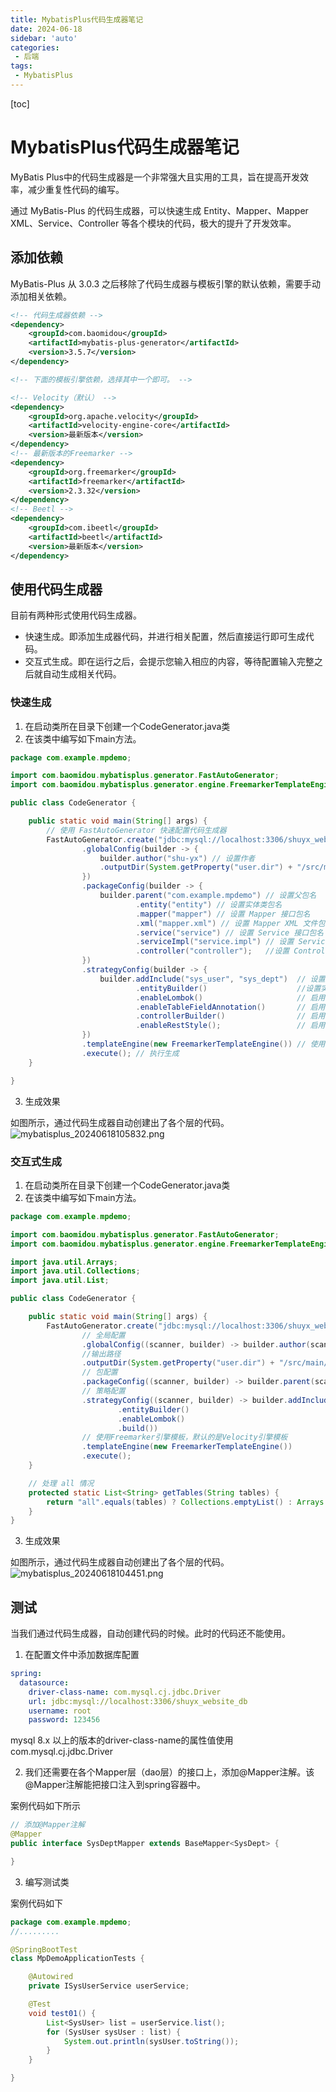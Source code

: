 ```yaml
---
title: MybatisPlus代码生成器笔记
date: 2024-06-18
sidebar: 'auto'
categories: 
 - 后端
tags:
 - MybatisPlus
---
```


[toc]

# MybatisPlus代码生成器笔记

MyBatis Plus中的代码生成器是一个非常强大且实用的工具，旨在提高开发效率，减少重复性代码的编写。

通过 MyBatis-Plus 的代码生成器，可以快速生成 Entity、Mapper、Mapper XML、Service、Controller 等各个模块的代码，极大的提升了开发效率。

## 添加依赖

MyBatis-Plus 从 3.0.3 之后移除了代码生成器与模板引擎的默认依赖，需要手动添加相关依赖。

```xml
<!-- 代码生成器依赖 -->
<dependency>
    <groupId>com.baomidou</groupId>
    <artifactId>mybatis-plus-generator</artifactId>
    <version>3.5.7</version>
</dependency>

<!-- 下面的模板引擎依赖，选择其中一个即可。 -->

<!-- Velocity（默认） -->
<dependency>
    <groupId>org.apache.velocity</groupId>
    <artifactId>velocity-engine-core</artifactId>
    <version>最新版本</version>
</dependency>
<!-- 最新版本的Freemarker -->
<dependency>
    <groupId>org.freemarker</groupId>
    <artifactId>freemarker</artifactId>
    <version>2.3.32</version>
</dependency>
<!-- Beetl -->
<dependency>
    <groupId>com.ibeetl</groupId>
    <artifactId>beetl</artifactId>
    <version>最新版本</version>
</dependency>

```

## 使用代码生成器

目前有两种形式使用代码生成器。
- 快速生成。即添加生成器代码，并进行相关配置，然后直接运行即可生成代码。
- 交互式生成。即在运行之后，会提示您输入相应的内容，等待配置输入完整之后就自动生成相关代码。


### 快速生成

1. 在启动类所在目录下创建一个CodeGenerator.java类
2. 在该类中编写如下main方法。

```java
package com.example.mpdemo;

import com.baomidou.mybatisplus.generator.FastAutoGenerator;
import com.baomidou.mybatisplus.generator.engine.FreemarkerTemplateEngine;

public class CodeGenerator {

    public static void main(String[] args) {
        // 使用 FastAutoGenerator 快速配置代码生成器
        FastAutoGenerator.create("jdbc:mysql://localhost:3306/shuyx_website_db", "root", "123456")
                .globalConfig(builder -> {
                    builder.author("shu-yx") // 设置作者
                    .outputDir(System.getProperty("user.dir") + "/src/main/java"); // 输出目录
                })
                .packageConfig(builder -> {
                    builder.parent("com.example.mpdemo") // 设置父包名
                            .entity("entity") // 设置实体类包名
                            .mapper("mapper") // 设置 Mapper 接口包名
                            .xml("mapper.xml") // 设置 Mapper XML 文件包名
                            .service("service") // 设置 Service 接口包名
                            .serviceImpl("service.impl") // 设置 Service 实现类包名
                            .controller("controller");   //设置 Controller 包名
                })
                .strategyConfig(builder -> {
                    builder.addInclude("sys_user", "sys_dept")  // 设置需要生成的表名
                            .entityBuilder()                    //设置实体类模板
                            .enableLombok()                     // 启用 Lombok
                            .enableTableFieldAnnotation()       // 启用字段注解
                            .controllerBuilder()                // 启用Controller策略配置
                            .enableRestStyle();                 // 启用 REST 风格
                })
                .templateEngine(new FreemarkerTemplateEngine()) // 使用 Freemarker 模板引擎
                .execute(); // 执行生成
    }

}

```

3. 生成效果

如图所示，通过代码生成器自动创建出了各个层的代码。
![mybatisplus_20240618105832.png](../blog_img/mybatisplus_20240618105832.png)


### 交互式生成

1. 在启动类所在目录下创建一个CodeGenerator.java类
2. 在该类中编写如下main方法。

```java
package com.example.mpdemo;

import com.baomidou.mybatisplus.generator.FastAutoGenerator;
import com.baomidou.mybatisplus.generator.engine.FreemarkerTemplateEngine;

import java.util.Arrays;
import java.util.Collections;
import java.util.List;

public class CodeGenerator {

    public static void main(String[] args) {
        FastAutoGenerator.create("jdbc:mysql://localhost:3306/shuyx_website_db", "root", "123456")
                // 全局配置
                .globalConfig((scanner, builder) -> builder.author(scanner.apply("请输入作者名称？"))
                //输出路径
                .outputDir(System.getProperty("user.dir") + "/src/main/java"))
                // 包配置
                .packageConfig((scanner, builder) -> builder.parent(scanner.apply("请输入包名？")))
                // 策略配置
                .strategyConfig((scanner, builder) -> builder.addInclude(getTables(scanner.apply("请输入表名，多个英文逗号分隔？所有输入 all")))
                        .entityBuilder()
                        .enableLombok()
                        .build())
                // 使用Freemarker引擎模板，默认的是Velocity引擎模板
                .templateEngine(new FreemarkerTemplateEngine())
                .execute();
    }

    // 处理 all 情况
    protected static List<String> getTables(String tables) {
        return "all".equals(tables) ? Collections.emptyList() : Arrays.asList(tables.split(","));
    }
}

```

3. 生成效果

如图所示，通过代码生成器自动创建出了各个层的代码。
![mybatisplus_20240618104451.png](../blog_img/mybatisplus_20240618104451.png)


## 测试

当我们通过代码生成器，自动创建代码的时候。此时的代码还不能使用。

1. 在配置文件中添加数据库配置

```yml
spring:
  datasource:
    driver-class-name: com.mysql.cj.jdbc.Driver
    url: jdbc:mysql://localhost:3306/shuyx_website_db
    username: root
    password: 123456
```

mysql 8.x 以上的版本的driver-class-name的属性值使用com.mysql.cj.jdbc.Driver


2. 我们还需要在各个Mapper层（dao层）的接口上，添加@Mapper注解。该@Mapper注解能把接口注入到spring容器中。

案例代码如下所示
```java
// 添加@Mapper注解
@Mapper
public interface SysDeptMapper extends BaseMapper<SysDept> {

}
```

3. 编写测试类

案例代码如下
```java
package com.example.mpdemo;
//.........

@SpringBootTest
class MpDemoApplicationTests {

    @Autowired
    private ISysUserService userService;

    @Test
    void test01() {
        List<SysUser> list = userService.list();
        for (SysUser sysUser : list) {
            System.out.println(sysUser.toString());
        }
    }

}

```